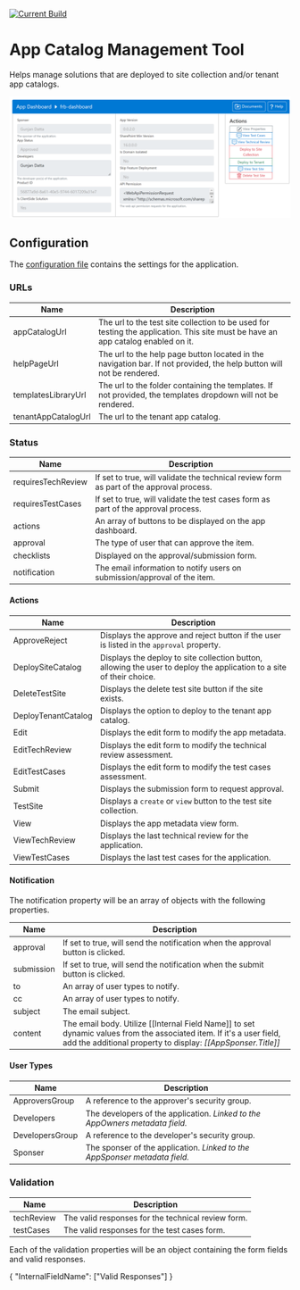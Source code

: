 [![Current Build](https://github.com/spsprinkles/app-catalog-dashboard/actions/workflows/webpack.yml/badge.svg)](https://github.com/spsprinkles/app-catalog-dashboard/actions/workflows/webpack.yml)

# App Catalog Management Tool

Helps manage solutions that are deployed to site collection and/or tenant app catalogs.

![Demo](https://github.com/spsprinkles/app-catalog-dashboard/raw/main/solution.png)

## Configuration

The [configuration file](https://github.com/spsprinkles/app-catalog-dashboard/raw/main/assets/config.json) contains the settings for the application.

### URLs

| Name | Description |
| --- | --- |
| appCatalogUrl | The url to the test site collection to be used for testing the application. This site must be have an app catalog enabled on it. |
| helpPageUrl | The url to the help page button located in the navigation bar. If not provided, the help button will not be rendered. |
| templatesLibraryUrl | The url to the folder containing the templates. If not provided, the templates dropdown will not be rendered. |
| tenantAppCatalogUrl | The url to the tenant app catalog. |

### Status

| Name | Description |
| --- | --- |
| requiresTechReview | If set to true, will validate the technical review form as part of the approval process. |
| requiresTestCases | If set to true, will validate the test cases form as part of the approval process. |
| actions | An array of buttons to be displayed on the app dashboard. |
| approval | The type of user that can approve the item. |
| checklists | Displayed on the approval/submission form. |
| notification | The email information to notify users on submission/approval of the item. |

#### Actions

| Name | Description |
| --- | --- |
| ApproveReject | Displays the approve and reject button if the user is listed in the `approval` property. |
| DeploySiteCatalog | Displays the deploy to site collection button, allowing the user to deploy the application to a site of their choice. |
| DeleteTestSite | Displays the delete test site button if the site exists. |
| DeployTenantCatalog | Displays the option to deploy to the tenant app catalog. |
| Edit | Displays the edit form to modify the app metadata. |
| EditTechReview | Displays the edit form to modify the technical review assessment. |
| EditTestCases | Displays the edit form to modify the test cases assessment. |
| Submit | Displays the submission form to request approval. |
| TestSite | Displays a `create` or `view` button to the test site collection. |
| View | Displays the app metadata view form. |
| ViewTechReview | Displays the last technical review for the application. |
| ViewTestCases | Displays the last test cases for the application. |

#### Notification

The notification property will be an array of objects with the following properties.

| Name | Description |
| --- | --- |
| approval | If set to true, will send the notification when the approval button is clicked. |
| submission | If set to true, will send the notification when the submit button is clicked. |
| to | An array of user types to notify. |
| cc | An array of user types to notify. |
| subject | The email subject. |
| content | The email body. Utilize [[Internal Field Name]] to set dynamic values from the associated item. If it's a user field, add the additional property to display: _[[AppSponser.Title]]_ |

#### User Types

| Name | Description |
| --- | --- |
| ApproversGroup | A reference to the approver's security group. |
| Developers | The developers of the application. _Linked to the AppOwners metadata field._ |
| DevelopersGroup | A reference to the developer's security group. |
| Sponser | The sponser of the application. _Linked to the AppSponser metadata field._ |

### Validation

| Name | Description |
| --- | --- |
| techReview | The valid responses for the technical review form. |
| testCases | The valid responses for the test cases form. |

Each of the validation properties will be an object containing the form fields and valid responses.

{
    "InternalFieldName": ["Valid Responses"]
}